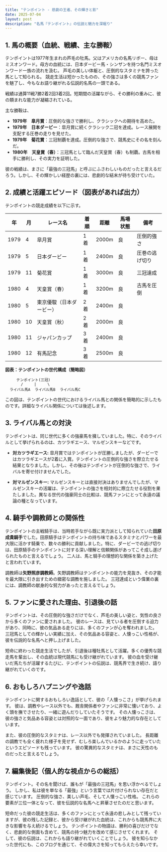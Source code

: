 ```yaml
---
title: "テンポイント - 悲劇の王者、その輝きと影"
date: 2025-07-04
layout: post
description: "名馬『テンポイント』の伝説と魅力を深堀り"
---
```


## 1. 馬の概要（血統、戦績、主な勝鞍）

テンポイントは1977年生まれの芦毛の牡馬。父はアメリカの名馬リボー、母はミスオンワード。母方の血統には、日本ダービー馬・シンザンを持つ名門ミスオンワード一族の流れを汲む。  芦毛の美しい体躯と、圧倒的なスタミナを誇った馬として知られる。  競走生活は短かったものの、その強さは多くの競馬ファンを魅了し、今もなお語り継がれる伝説的名馬の一頭である。

戦績は通算11戦7勝2着2回3着2回。短期間の活躍ながら、その勝利の重みに、彼の類まれな能力が凝縮されている。

主な勝鞍は、

* **1979年　皐月賞**：圧倒的な強さで勝利し、クラシックへの期待を高めた。
* **1979年　日本ダービー**：皐月賞に続くクラシック二冠を達成。レース展開を支配する圧巻の走りを見せた。
* **1979年　菊花賞**：三冠制覇を達成。圧倒的な強さで、競馬史にその名を刻んだ。
* **1980年　天皇賞（春）**：三冠馬として臨んだ天皇賞（春）も制覇。古馬を相手に勝利し、その実力を証明した。

彼の戦績は、まさに「最強の三冠馬」と呼ぶにふさわしいものだったと言えるだろう。しかし、その輝かしい経歴の裏には、悲劇的な結末が待ち受けていた。


## 2. 成績と活躍エピソード（図表があれば出力）

テンポイントの競走成績を以下に示す。

| 年 | 月 | レース名 | 着順 | 距離 | 馬場状態 | 備考 |
|---|---|---|---|---|---|---|
| 1979 | 4 | 皐月賞 | 1着 | 2000m | 良 | 圧倒的強さ |
| 1979 | 5 | 日本ダービー | 1着 | 2400m | 良 | 圧巻の逃げ切り |
| 1979 | 11 | 菊花賞 | 1着 | 3000m | 良 | 三冠達成 |
| 1980 | 4 | 天皇賞（春） | 1着 | 3200m | 良 | 古馬を圧倒 |
| 1980 | 5 | 東京優駿（日本ダービー） | 2着 | 2400m | 良 |  |
| 1980 | 10 | 天皇賞（秋） | 2着 | 2000m | 良 |  |
| 1980 | 11 | ジャパンカップ | 3着 | 2400m | 良 |  |
| 1980 | 12 | 有馬記念 | 3着 | 2500m | 良 |  |


**図表：テンポイントの世代構成（簡略図）**

```
     テンポイント(三冠)
       /     |     \
  ライバル馬A  ライバル馬B  ライバル馬C
```

この図は、テンポイントの世代におけるライバル馬との関係を簡略的に示したものです。詳細なライバル関係については後述します。


## 3. ライバル馬との対決

テンポイントは、同じ世代に多くの強豪馬を擁していました。特に、そのライバルとして挙げられるのは、カツラギエース、マルゼンスキーなどです。

* **対カツラギエース:** 皐月賞ではテンポイントが圧勝しましたが、ダービーではカツラギエースが2着に入賞。テンポイントの圧倒的な強さを際立たせる結果となりました。しかし、その後はテンポイントが圧倒的な強さで、ライバルを寄せ付けませんでした。

* **対マルゼンスキー:** マルゼンスキーとは直接対決はありませんでしたが、マルゼンスキーの活躍は、テンポイントの強さを相対的に際立たせる役割を果たしました。異なる世代の強豪同士の比較は、競馬ファンにとって永遠の議論の種となっています。


## 4. 騎手や調教師との関係性

テンポイントの主戦騎手は、当時若手ながら既に実力派として知られていた**田原成貴騎手**でした。田原騎手はテンポイントの持ち味であるスタミナとパワーを最大限に活かす騎乗で、数々の勝利に貢献しました。特に、ダービーでの逃げ切りは、田原騎手のテンポイントに対する深い理解と信頼関係があってこそ成し遂げられたものと言えるでしょう。  二人は、馬と騎手の理想的な関係を築き上げたと言われています。

調教師は**矢野照彦調教師**。矢野調教師はテンポイントの能力を見抜き、その才能を最大限に引き出すための緻密な調教を施しました。  三冠達成という偉業の裏には、調教師の献身的な努力があったと言えるでしょう。


## 5. ファンに愛された理由、引退後の話

テンポイントは、その圧倒的な強さだけでなく、芦毛の美しい姿と、気性の良さから多くのファンに愛されました。  彼のレースは、見ている者を圧倒する迫力があり、同時に、彼の気品ある走りには、多くのファンが心を奪われました。  三冠馬としての輝かしい実績に加え、その気品ある容姿と、人懐っこい性格が、彼を伝説的な名馬へと押し上げました。

短命に終わった競走生活でしたが、引退後は種牡馬として活躍。多くの優秀な競走馬を輩出し、その血統は現代競馬にも受け継がれています。  彼の血を受け継いだ馬たちが活躍するたびに、テンポイントの伝説は、競馬界で生き続け、語り継がれていくのです。


## 6. おもしろハプニングや逸話

テンポイントに関するおもしろい逸話として、彼の「人懐っこさ」が挙げられます。  彼は、調教やレース以外でも、厩舎関係者やファンに非常に懐いており、よく頭を撫でさせたり、一緒に遊んだりしていたそうです。  その人懐っこさは、彼の強さと気品ある容姿とは対照的な一面であり、彼をより魅力的な存在としています。

また、彼の圧倒的なスタミナは、レース以外でも発揮されていました。  長距離の調教でも全く疲れた様子を見せず、むしろ楽しんでいるかのように走っていたというエピソードも残っています。  彼の驚異的なスタミナは、まさに天性のものだったと言えるでしょう。


## 7. 編集後記（個人的な視点からの総括）

テンポイント。その名を聞けば、誰もが「最強の三冠馬」を思い浮かべるでしょう。  しかし、私は彼を単なる「最強」という言葉では片付けられない存在だと感じています。  圧倒的な強さ、美しい芦毛、そして人懐っこい性格。  これらの要素が三位一体となって、彼を伝説的な名馬へと昇華させたのだと思います。

短命だった彼の競走生活は、多くのファンにとって永遠の悲しみとして残っていますが、彼の残した記録と、彼から受け継がれた血統は、これからも競馬界に大きな影響を与え続けるでしょう。  テンポイントの物語は、勝利の喜びだけでなく、悲劇的な側面も含めて、競馬の持つ魅力を改めて感じさせてくれます。  そして、彼の伝説は、これからも語り継がれていくことでしょう。  彼を知らなかった世代にも、このブログを通じて、その偉大さを知ってもらえたら幸いです。
